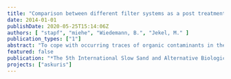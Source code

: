 ```yaml
---
title: "Comparison between different filter systems as a post treatment after tertiary ozonation"
date: 2014-01-01
publishDate: 2020-05-25T15:14:06Z
authors: [ "stapf", "miehe", "Wiedemann, B.", "Jekel, M." ]
publication_types: ["1"]
abstract: "To cope with occurring traces of organic contaminants in the effluent of waste water treatment plants, ozonation is a suitable technical treatment method. However, there is an ongoing discussion about the necessity of a posttreatment of ozonation effluents to remove possible toxic ozonation by-products. This study compares a dual media filter (DMF) and a biological activated carbon filter (BAC), which were used for ozonation post-treatment, and were also designed as coagulation filters for tertiary phosphor removal. The results of this study demonstrate that both rapid filters performed similarly in respect to DOC reduction and oxygen demand, and could also be used for tertiary phosphorus removal without any impairments. A comparison of a serial mode of the DMF and the BAC with a slow sand filter, which was used as a surrogate for an infiltration pond, showed that this two-stage process could increase the degradation of the DOC, but was not able to remove the entire biodegradable DOC."
featured: false
publication: "*The 5th International Slow Sand and Alternative Biological Filtration Conference*"
projects: ["askuris"]
---
```


